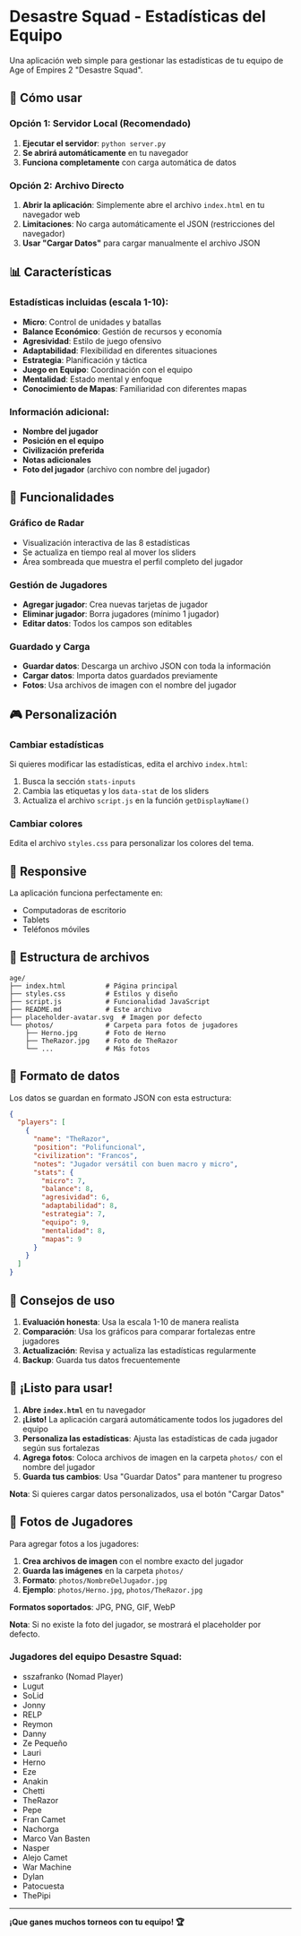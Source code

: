 # Desastre Squad - Estadísticas del Equipo

Una aplicación web simple para gestionar las estadísticas de tu equipo de Age of Empires 2 "Desastre Squad".

## 🚀 Cómo usar

### Opción 1: Servidor Local (Recomendado)
1. **Ejecutar el servidor**: `python server.py`
2. **Se abrirá automáticamente** en tu navegador
3. **Funciona completamente** con carga automática de datos

### Opción 2: Archivo Directo
1. **Abrir la aplicación**: Simplemente abre el archivo `index.html` en tu navegador web
2. **Limitaciones**: No carga automáticamente el JSON (restricciones del navegador)
3. **Usar "Cargar Datos"** para cargar manualmente el archivo JSON

## 📊 Características

### Estadísticas incluidas (escala 1-10):
- **Micro**: Control de unidades y batallas
- **Balance Económico**: Gestión de recursos y economía
- **Agresividad**: Estilo de juego ofensivo
- **Adaptabilidad**: Flexibilidad en diferentes situaciones
- **Estrategia**: Planificación y táctica
- **Juego en Equipo**: Coordinación con el equipo
- **Mentalidad**: Estado mental y enfoque
- **Conocimiento de Mapas**: Familiaridad con diferentes mapas

### Información adicional:
- **Nombre del jugador**
- **Posición en el equipo**
- **Civilización preferida**
- **Notas adicionales**
- **Foto del jugador** (archivo con nombre del jugador)

## 🎯 Funcionalidades

### Gráfico de Radar
- Visualización interactiva de las 8 estadísticas
- Se actualiza en tiempo real al mover los sliders
- Área sombreada que muestra el perfil completo del jugador

### Gestión de Jugadores
- **Agregar jugador**: Crea nuevas tarjetas de jugador
- **Eliminar jugador**: Borra jugadores (mínimo 1 jugador)
- **Editar datos**: Todos los campos son editables

### Guardado y Carga
- **Guardar datos**: Descarga un archivo JSON con toda la información
- **Cargar datos**: Importa datos guardados previamente
- **Fotos**: Usa archivos de imagen con el nombre del jugador

## 🎮 Personalización

### Cambiar estadísticas
Si quieres modificar las estadísticas, edita el archivo `index.html`:
1. Busca la sección `stats-inputs`
2. Cambia las etiquetas y los `data-stat` de los sliders
3. Actualiza el archivo `script.js` en la función `getDisplayName()`

### Cambiar colores
Edita el archivo `styles.css` para personalizar los colores del tema.

## 📱 Responsive
La aplicación funciona perfectamente en:
- Computadoras de escritorio
- Tablets
- Teléfonos móviles

## 🔧 Estructura de archivos

```
age/
├── index.html          # Página principal
├── styles.css          # Estilos y diseño
├── script.js           # Funcionalidad JavaScript
├── README.md           # Este archivo
├── placeholder-avatar.svg  # Imagen por defecto
└── photos/             # Carpeta para fotos de jugadores
    ├── Herno.jpg       # Foto de Herno
    ├── TheRazor.jpg    # Foto de TheRazor
    └── ...             # Más fotos
```

## 💾 Formato de datos

Los datos se guardan en formato JSON con esta estructura:

```json
{
  "players": [
    {
      "name": "TheRazor",
      "position": "Polifuncional",
      "civilization": "Francos",
      "notes": "Jugador versátil con buen macro y micro",
      "stats": {
        "micro": 7,
        "balance": 8,
        "agresividad": 6,
        "adaptabilidad": 8,
        "estrategia": 7,
        "equipo": 9,
        "mentalidad": 8,
        "mapas": 9
      }
    }
  ]
}
```

## 🎯 Consejos de uso

1. **Evaluación honesta**: Usa la escala 1-10 de manera realista
2. **Comparación**: Usa los gráficos para comparar fortalezas entre jugadores
3. **Actualización**: Revisa y actualiza las estadísticas regularmente
4. **Backup**: Guarda tus datos frecuentemente

## 🚀 ¡Listo para usar!

1. **Abre `index.html`** en tu navegador
2. **¡Listo!** La aplicación cargará automáticamente todos los jugadores del equipo
3. **Personaliza las estadísticas**: Ajusta las estadísticas de cada jugador según sus fortalezas
4. **Agrega fotos**: Coloca archivos de imagen en la carpeta `photos/` con el nombre del jugador
5. **Guarda tus cambios**: Usa "Guardar Datos" para mantener tu progreso

**Nota**: Si quieres cargar datos personalizados, usa el botón "Cargar Datos"

## 📸 **Fotos de Jugadores**

Para agregar fotos a los jugadores:
1. **Crea archivos de imagen** con el nombre exacto del jugador
2. **Guarda las imágenes** en la carpeta `photos/`
3. **Formato**: `photos/NombreDelJugador.jpg`
4. **Ejemplo**: `photos/Herno.jpg`, `photos/TheRazor.jpg`

**Formatos soportados**: JPG, PNG, GIF, WebP

**Nota**: Si no existe la foto del jugador, se mostrará el placeholder por defecto.

### Jugadores del equipo Desastre Squad:
- sszafranko (Nomad Player)
- Lugut
- SoLid
- Jonny
- RELP
- Reymon
- Danny
- Ze Pequeño
- Lauri
- Herno
- Eze
- Anakin
- Chetti
- TheRazor
- Pepe
- Fran Camet
- Nachorga
- Marco Van Basten
- Nasper
- Alejo Camet
- War Machine
- Dylan
- Patocuesta
- ThePipi

---

**¡Que ganes muchos torneos con tu equipo! 🏆** 
